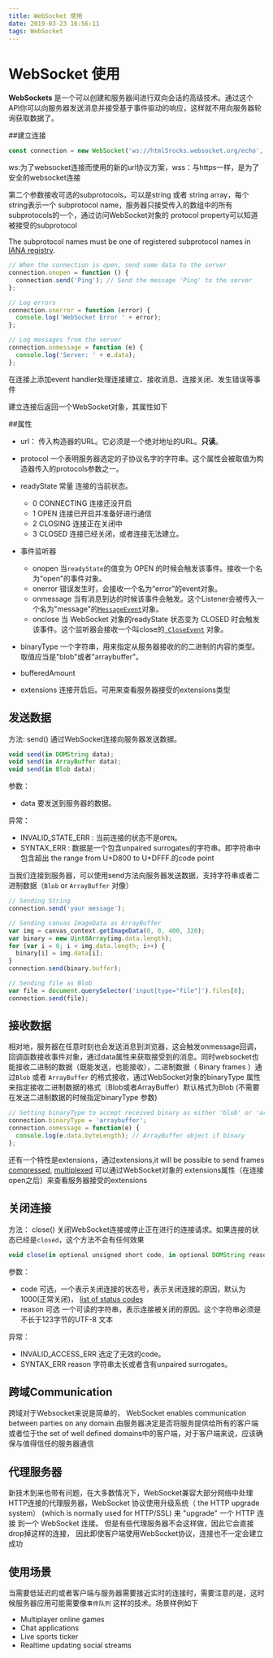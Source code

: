 ```yaml
---
title: WebSocket 使用
date: 2019-03-23 16:56:11
tags: WebSocket
---
```


# WebSocket 使用

**WebSockets** 是一个可以创建和服务器间进行双向会话的高级技术。通过这个API你可以向服务器发送消息并接受基于事件驱动的响应，这样就不用向服务器轮询获取数据了。

##建立连接

```js
const connection = new WebSocket('ws://html5rocks.websocket.org/echo', ['soap', 'xmpp']);
```

ws:为了websocket连接而使用的新的url协议方案，wss：与https一样，是为了安全的websocket连接

第二个参数接收可选的subprotocols，可以是string 或者 string array，每个string表示一个 subprotocol name，服务器只接受传入的数组中的所有subprotocols的一个，通过访问WebSocket对象的 protocol property可以知道被接受的subprotocol

The subprotocol names must be one of registered subprotocol names in [IANA registry](http://www.iana.org/assignments/websocket/websocket.xml).

```js
// When the connection is open, send some data to the server
connection.onopen = function () {
  connection.send('Ping'); // Send the message 'Ping' to the server
};

// Log errors
connection.onerror = function (error) {
  console.log('WebSocket Error ' + error);
};

// Log messages from the server
connection.onmessage = function (e) {
  console.log('Server: ' + e.data);
};
```

在连接上添加event handler处理连接建立、接收消息、连接关闭、发生错误等事件

建立连接后返回一个WebSocket对象，其属性如下

##属性 

- url： 传入构造器的URL。它必须是一个绝对地址的URL。**只读**。
- protocol 一个表明服务器选定的子协议名字的字符串。这个属性会被取值为构造器传入的protocols参数之一。
- readyState 常量  连接的当前状态。

  - 0  CONNECTING  连接还没开启
  - 1 OPEN 连接已开启并准备好进行通信
  - 2 CLOSING 连接正在关闭中
  - 3 CLOSED 连接已经关闭，或者连接无法建立。
- 事件监听器

  - onopen  当`readyState`的值变为 OPEN 的时候会触发该事件。接收一个名为"open"的事件对象。
  - onerror   错误发生时，会接收一个名为“error”的event对象。
  - onmessage 当有消息到达的时候该事件会触发。这个Listener会被传入一个名为"message"的[` MessageEvent `](https://developer.mozilla.org/en/WebSockets/WebSockets_reference/MessageEvent)对象。
  - onclose    当 WebSocket 对象的readyState 状态变为 CLOSED 时会触发该事件。这个监听器会接收一个叫close的[` CloseEvent`](https://developer.mozilla.org/en/WebSockets/WebSockets_reference/CloseEvent) 对象。
- binaryType 一个字符串，用来指定从服务器接收的的二进制的内容的类型。取值应当是"blob"或者"arraybuffer"。
- bufferedAmount
- extensions  连接开启后。可用来查看服务器接受的extensions类型

## 发送数据

方法: send()     通过WebSocket连接向服务器发送数据。

```js
void send(in DOMString data);
void send(in ArrayBuffer data);
void send(in Blob data); 
```

参数：

- data 要发送到服务器的数据。

异常：

- INVALID_STATE_ERR : 当前连接的状态不是`OPEN`。
- SYNTAX_ERR : 数据是一个包含unpaired surrogates的字符串。即字符串中包含超出 the range from U+D800 to U+DFFF.的code point

当我们连接到服务器，可以使用send方法向服务器发送数据，支持字符串或者二进制数据（`Blob` or `ArrayBuffer` 对像）

```js
// Sending String
connection.send('your message');

// Sending canvas ImageData as ArrayBuffer
var img = canvas_context.getImageData(0, 0, 400, 320);
var binary = new Uint8Array(img.data.length);
for (var i = 0; i < img.data.length; i++) {
  binary[i] = img.data[i];
}
connection.send(binary.buffer);

// Sending file as Blob
var file = document.querySelector('input[type="file"]').files[0];
connection.send(file);
```

## 接收数据

相对地，服务器在任意时刻也会发送消息到浏览器，这会触发onmessage回调，回调函数接收事件对象，通过data属性来获取接受到的消息。同时websocket也能接收二进制的数据（既能发送，也能接收），二进制数据（ Binary frames ）通过`Blob` 或者 `ArrayBuffer` 的格式接收，通过WebSocket对象的binaryType 属性来指定接收二进制数据的格式（Blob或者ArrayBuffer）默认格式为Blob (不需要在发送二进制数据的时候指定binaryType 参数)

```js
// Setting binaryType to accept received binary as either 'blob' or 'arraybuffer'
connection.binaryType = 'arraybuffer';
connection.onmessage = function(e) {
  console.log(e.data.byteLength); // ArrayBuffer object if binary
};
```

还有一个特性是extensions，通过extensions,it will be possible to send frames [compressed](http://tools.ietf.org/html/draft-tyoshino-hybi-websocket-perframe-deflate-05), [multiplexed](http://tools.ietf.org/html/draft-tamplin-hybi-google-mux-02) 可以通过WebSocket对象的 extensions属性（在连接open之后）来查看服务器接受的extensions

## 关闭连接

方法： close() 关闭WebSocket连接或停止正在进行的连接请求。如果连接的状态已经是`closed`，这个方法不会有任何效果

```js
void close(in optional unsigned short code, in optional DOMString reason);
```

参数：

- code 可选，一个表示关闭连接的状态号，表示关闭连接的原因，默认为1000(正常关闭)，  [list of status codes](https://developer.mozilla.org/en/WebSockets/WebSockets_reference/CloseEvent#Status_codes)
- reason 可选 一个可读的字符串，表示连接被关闭的原因。这个字符串必须是不长于123字节的UTF-8 文本

异常：
- INVALID_ACCESS_ERR     选定了无效的code。
- SYNTAX_ERR    reason 字符串太长或者含有unpaired surrogates。

## 跨域Communication

跨域对于Websocket来说是简单的， WebSocket enables communication between parties on any domain.由服务器决定是否将服务提供给所有的客户端或者位于the set of well defined domains中的客户端，对于客户端来说，应该确保与值得信任的服务器通信

## 代理服务器

新技术到来也带有问题，在大多数情况下，WebSocket兼容大部分网络中处理HTTP连接的代理服务器，WebSocket 协议使用升级系统（ the HTTP upgrade system） (which is normally used for HTTP/SSL) 来 "upgrade" 一个 HTTP 连接 到一个 WebSocket 连接。 但是有些代理服务器不会这样做，因此它会直接drop掉这样的连接， 因此即使客户端使用WebSocket协议，连接也不一定会建立成功

## 使用场景

当需要低延迟的或者客户端与服务器需要接近实时的连接时，需要注意的是，这时候服务器应用可能需要像`事件队列` 这样的技术。场景样例如下

- Multiplayer online games
- Chat applications
- Live sports ticker
- Realtime updating social streams


